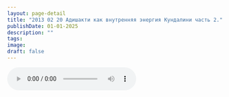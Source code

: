 ```yaml
---
layout: page-detail
title: "2013 02 20 Адишакти как внутренняя энергия Кундалини часть 2."
publishDate: 01-01-2025
description: ""
tags:
image:
draft: false
---
```


<audio title=" - 2013 02 20 Адишакти как внутренняя энергия Кундалини часть 2..mp3" src="/upload/iblock/e9a/e9a40190e0b2f718bf900e5d43db6860.mp3" controls=""></audio>

  
